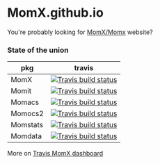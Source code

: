 # MomX.github.io

You're probably looking for [MomX/Momx](http://momx.github.io/MomX/) website?

### State of the union

| pkg      | travis |
| -------- | ------------- |
| MomX     | [![Travis build status](https://travis-ci.org/MomX/MomX.svg?branch=master)](https://travis-ci.org/MomX/MomX)  |
| Momit    | [![Travis build status](https://travis-ci.org/MomX/Momit.svg?branch=master)](https://travis-ci.org/MomX/Momit) |
| Momacs   | [![Travis build status](https://travis-ci.org/MomX/Momacs.svg?branch=master)](https://travis-ci.org/MomX/Momacs) |
| Momocs2  | [![Travis build status](https://travis-ci.org/MomX/Momocs2.svg?branch=master)](https://travis-ci.org/MomX/Momocs2) |
| Momstats | [![Travis build status](https://travis-ci.org/MomX/Momstats.svg?branch=master)](https://travis-ci.org/MomX/Momstats) |
| Momdata  | [![Travis build status](https://travis-ci.org/MomX/Momdata.svg?branch=master)](https://travis-ci.org/MomX/Momdata) |


More on [Travis MomX dashboard](https://travis-ci.org/github/MomX)
